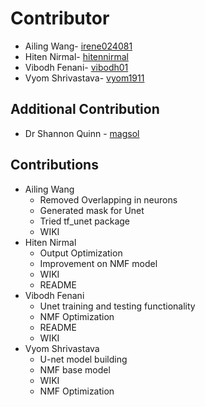 # Contributor
* Ailing Wang- [irene024081](https://github.com/irene024081)
* Hiten Nirmal- [hitennirmal](https://github.com/hitennirmal)
* Vibodh Fenani- [vibodh01](https://github.com/vibodh01)
* Vyom Shrivastava- [vyom1911](https://github.com/vyom1911)

 ## Additional Contribution
 
 * Dr Shannon Quinn - [magsol](https://github.com/magsol)

## Contributions

* Ailing Wang
  * Removed Overlapping in neurons
  * Generated mask for Unet
  * Tried tf_unet package
  * WIKI
* Hiten Nirmal
  * Output Optimization
  * Improvement on NMF model
  * WIKI
  * README
* Vibodh Fenani
   * Unet training and testing functionality
   * NMF Optimization
   * README
   * WIKI
* Vyom Shrivastava
  * U-net model building 
  * NMF base model
  * WIKI
  * NMF Optimization
  
